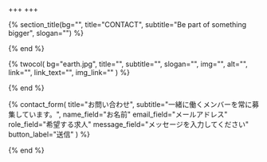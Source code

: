 +++
+++

{% section_title(bg="", title="CONTACT", subtitle="Be part of something bigger", slogan="") %}
<!--display element -->
{% end %}

{% twocol(
	bg="earth.jpg",
	title="",
	subtitle="",
	slogan="",
	img="",
	alt="",
	link="",
	link_text="",
	img_link=""
) %}
<!-- no text -->
{% end %}


{% contact_form(
	title="お問い合わせ",
	subtitle="一緒に働くメンバーを常に募集しています。",
	name_field="お名前"
	email_field="メールアドレス"
	role_field="希望する求人"
	message_field="メッセージを入力してください"
	button_label="送信"
) %}
<!--display element -->
{% end %}
